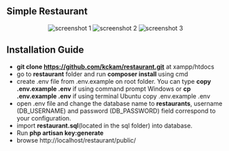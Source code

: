 ## Simple Restaurant

<p align="center">
<img src="https://i.imgur.com/BG9ATSp.png" alt="screenshot 1">
<img src="https://i.imgur.com/5w8Ys2B.png" alt="screenshot 2">
<img src="https://i.imgur.com/WDunndP.png" alt="screenshot 3">
</p>

## Installation Guide

- **git clone https://github.com/kckam/restaurant.git** at xampp/htdocs
- go to **restaurant** folder and run **composer install** using cmd
- create .env file from .env.example on root folder. You can type **copy .env.example .env** if using command prompt Windows or **cp .env.example .env** if using terminal Ubuntu
copy .env.example .env
- open .env file and change the database name to **restaurants**, username (DB_USERNAME) and password (DB_PASSWORD) field correspond to your configuration. 
- import **restaurant.sql**(located in the sql folder) into database.
- Run **php artisan key:generate**
- browse http://localhost/restaurant/public/


